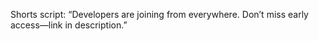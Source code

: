 Shorts script:
“Developers are joining from everywhere. Don’t miss early access—link in
description.”
